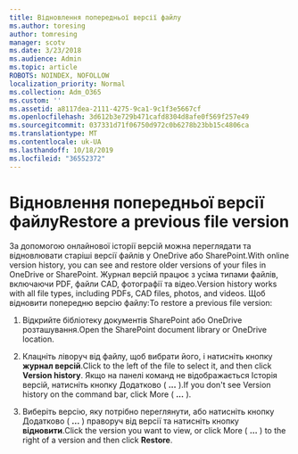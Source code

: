 ```yaml
---
title: Відновлення попередньої версії файлу
ms.author: toresing
author: tomresing
manager: scotv
ms.date: 3/23/2018
ms.audience: Admin
ms.topic: article
ROBOTS: NOINDEX, NOFOLLOW
localization_priority: Normal
ms.collection: Adm_O365
ms.custom: ''
ms.assetid: a8117dea-2111-4275-9ca1-9c1f3e5667cf
ms.openlocfilehash: 3d612b3e729b471cafd8304d8afe0f569f257e49
ms.sourcegitcommit: 037331d71f06750d972c0b6278b23bb15c4806ca
ms.translationtype: MT
ms.contentlocale: uk-UA
ms.lasthandoff: 10/18/2019
ms.locfileid: "36552372"
---
```

# <a name="restore-a-previous-file-version"></a><span data-ttu-id="c9c30-102">Відновлення попередньої версії файлу</span><span class="sxs-lookup"><span data-stu-id="c9c30-102">Restore a previous file version</span></span>

<span data-ttu-id="c9c30-103">За допомогою онлайнової історії версій можна переглядати та відновлювати старіші версії файлів у OneDrive або SharePoint.</span><span class="sxs-lookup"><span data-stu-id="c9c30-103">With online version history, you can see and restore older versions of your files in OneDrive or SharePoint.</span></span> <span data-ttu-id="c9c30-104">Журнал версій працює з усіма типами файлів, включаючи PDF, файли CAD, фотографії та відео.</span><span class="sxs-lookup"><span data-stu-id="c9c30-104">Version history works with all file types, including PDFs, CAD files, photos, and videos.</span></span> <span data-ttu-id="c9c30-105">Щоб відновити попередню версію файлу:</span><span class="sxs-lookup"><span data-stu-id="c9c30-105">To restore a previous file version:</span></span>
  
1. <span data-ttu-id="c9c30-106">Відкрийте бібліотеку документів SharePoint або OneDrive розташування.</span><span class="sxs-lookup"><span data-stu-id="c9c30-106">Open the SharePoint document library or OneDrive location.</span></span>
    
2. <span data-ttu-id="c9c30-107">Клацніть ліворуч від файлу, щоб вибрати його, і натисніть кнопку **журнал версій**.</span><span class="sxs-lookup"><span data-stu-id="c9c30-107">Click to the left of the file to select it, and then click **Version history**.</span></span> <span data-ttu-id="c9c30-108">Якщо на панелі команд не відображається Історія версій, натисніть кнопку Додатково ( **...** ).</span><span class="sxs-lookup"><span data-stu-id="c9c30-108">If you don't see Version history on the command bar, click More ( **...** ).</span></span> 
    
3. <span data-ttu-id="c9c30-109">Виберіть версію, яку потрібно переглянути, або натисніть кнопку Додатково ( **...** ) праворуч від версії та натисніть кнопку **відновити**.</span><span class="sxs-lookup"><span data-stu-id="c9c30-109">Click the version you want to view, or click More ( **...** ) to the right of a version and then click **Restore**.</span></span>
    

